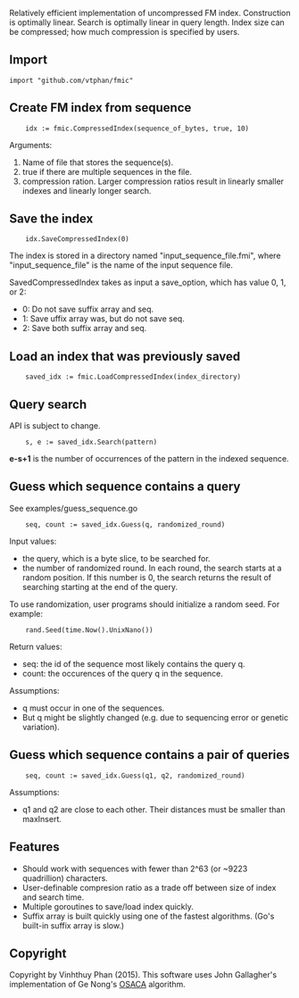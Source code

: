 Relatively efficient implementation of uncompressed FM index.  Construction is optimally linear.  Search is optimally linear in query length.  Index size can be compressed; how much compression is specified by users.

## Import

```
import "github.com/vtphan/fmic"
```

## Create FM index from sequence

```
	idx := fmic.CompressedIndex(sequence_of_bytes, true, 10)
```

Arguments:

1. Name of file that stores the sequence(s).
2. true if there are multiple sequences in the file.
3. compression ration. Larger compression ratios result in linearly smaller indexes and linearly longer search.

## Save the index

```
	idx.SaveCompressedIndex(0)
```

The index is stored in a directory named "input_sequence_file.fmi", where "input_sequence_file" is the name of the input sequence file.

SavedCompressedIndex takes as input a save_option, which has value 0, 1, or 2:

- 0: Do not save suffix array and seq.
- 1: Save uffix array was, but do not save seq.
- 2: Save both suffix array and seq.

## Load an index that was previously saved

```
	saved_idx := fmic.LoadCompressedIndex(index_directory)
```

## Query search

API is subject to change.

```
	s, e := saved_idx.Search(pattern)
```
**e-s+1** is the number of occurrences of the pattern in the indexed sequence.


## Guess which sequence contains a query

See examples/guess_sequence.go

```
	seq, count := saved_idx.Guess(q, randomized_round)
```

Input values:
- the query, which is a byte slice, to be searched for.
- the number of randomized round.  In each round, the search starts at a random position.  If this number is 0, the search returns the result of searching starting at the end of the query.

To use randomization, user programs should initialize a random seed.  For example:
```
	rand.Seed(time.Now().UnixNano())
```

Return values:
- seq: the id of the sequence most likely contains the query q.
- count: the occurences of the query q in the sequence.

Assumptions:

+ q must occur in one of the sequences.
+ But q might be slightly changed (e.g. due to sequencing error or genetic variation).

## Guess which sequence contains a pair of queries
```
	seq, count := saved_idx.Guess(q1, q2, randomized_round)
```

Assumptions:

+ q1 and q2 are close to each other.  Their distances must be smaller than maxInsert.

## Features

- Should work with sequences with fewer than 2^63 (or ~9223 quadrillion) characters.
- User-definable compresion ratio as a trade off between size of index and search time.
- Multiple goroutines to save/load index quickly.
- Suffix array is built quickly using one of the fastest algorithms. (Go's built-in suffix array is slow.)

## Copyright

Copyright by Vinhthuy Phan (2015).  This software uses John Gallagher's implementation of Ge Nong's [OSACA](https://ge-nong.googlecode.com/files/tr-osaca-nong.pdf) algorithm.
